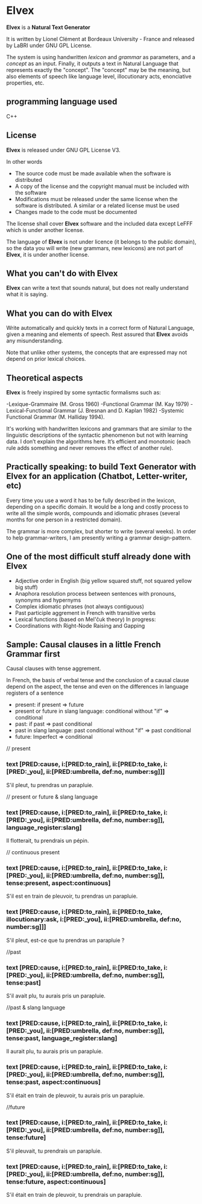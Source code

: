 Elvex
=====

**Elvex** is a **Natural Text Generator**

It is written by Lionel Clément at Bordeaux University - France and released by LaBRI under GNU GPL License.

The system is using handwritten *lexicon* and *grammar* as parameters, and a *concept* as an input. Finally, it outputs a text in Natural Language that represents exactly the "concept". The "concept" may be the meaning, but also elements of speech like language level, illocutionary acts, enonciative properties, etc. 

programming language used
-------

C++

License
-------

**Elvex** is released under GNU GPL License V3.

In other words

- The source code must be made available when the software is distributed
- A copy of the license and the copyright manual must be included with the software
- Modifications must be released under the same license when the software is distributed. A similar or a related license must be used
- Changes made to the code must be documented

The license shall cover **Elvex** software and the included data except LeFFF which is under another license.

The language of **Elvex** is not under licence (it belongs to the public domain), so the data you will write (new grammars, new lexicons) are not part of **Elvex**, it is under another license.

What you can't do with Elvex
-----------------------------

**Elvex** can write a text that sounds natural, but does not really understand what it is saying.

What you can do with Elvex
-----------------------------

Write automatically and quickly texts in a correct form of Natural Language, given a meaning and elements
of speech. Rest assured that **Elvex** avoids any misunderstanding.

Note that unlike other systems, the concepts that are expressed may not depend on prior lexical choices.

Theoretical aspects
-----------------

**Elvex** is freely inspired by some syntactic formalisms such as: 

-Lexique-Grammaire (M. Gross 1960)
-Functional Grammar (M. Kay 1979)
-Lexical-Functional Grammar (J. Bresnan and D. Kaplan 1982) 
-Systemic Functional Grammar (M. Halliday 1994).

It's working with handwritten lexicons and grammars that are similar to the linguistic descriptions of the syntactic phenomenon but not with learning data.
I don’t explain the algorithms here. It’s efficient and monotonic (each rule adds something and never removes the effect of another rule).

Practically speaking: to build Text Generator with Elvex for an application (Chatbot, Letter-writer, etc)
--------------------

Every time you use a word it has to be fully described in the lexicon, depending on a specific domain. It would be a long and costly process to write all the simple words, compounds and idiomatic phrases (several months for one person in a restricted domain).

The grammar is more complex, but shorter to write (several weeks). In order to help grammar-writers, I am presently writing a grammar design-pattern.

One of the most difficult stuff already done with Elvex
-----------------------------------------------

- Adjective order in English (big yellow squared stuff, not squared yellow big stuff)
- Anaphora resolution process between sentences with pronouns, synonyms and hypernyms
- Complex idiomatic phrases (not always contiguous)
- Past participle aggrement in French with transitive verbs
- Lexical functions (based on Mel'čuk theory)
In progress:
- Coordinations with Right-Node Raising and Gapping

Sample: Causal clauses in a little French Grammar first
-----------------------------------------------

Causal clauses with tense aggrement.

In French, the basis of verbal tense and the conclusion of a causal clause depend on the aspect, the tense and even on the differences in language registers of a sentence

- present: 
if present => future
- present or future in slang language:
conditional without "if" => conditional
- past:
if past => past conditional
- past in slang language:
past conditional without "if" => past conditional
- future:
 Imperfect => conditional

// present
### text [PRED:cause, i:[PRED:to_rain], ii:[PRED:to_take, i:[PRED:_you], ii:[PRED:umbrella, def:no, number:sg]]]
S'il pleut, tu prendras un parapluie.

// present or future & slang language
### text [PRED:cause, i:[PRED:to_rain], ii:[PRED:to_take, i:[PRED:_you], ii:[PRED:umbrella, def:no, number:sg]], language_register:slang]
Il flotterait, tu prendrais un pépin.

// continuous present
### text [PRED:cause, i:[PRED:to_rain], ii:[PRED:to_take, i:[PRED:_you], ii:[PRED:umbrella, def:no, number:sg]], tense:present, aspect:continuous]
S'il est en train de pleuvoir, tu prendras un parapluie.

### text [PRED:cause, i:[PRED:to_rain], ii:[PRED:to_take, illocutionary:ask, i:[PRED:_you], ii:[PRED:umbrella, def:no, number:sg]]]
S'il pleut, est-ce que tu prendras un parapluie ?

//past
### text [PRED:cause, i:[PRED:to_rain], ii:[PRED:to_take, i:[PRED:_you], ii:[PRED:umbrella, def:no, number:sg]], tense:past]
S'il avait plu, tu aurais pris un parapluie.

//past & slang language
### text [PRED:cause, i:[PRED:to_rain], ii:[PRED:to_take, i:[PRED:_you], ii:[PRED:umbrella, def:no, number:sg]], tense:past, language_register:slang]
Il aurait plu, tu aurais pris un parapluie.

### text [PRED:cause, i:[PRED:to_rain], ii:[PRED:to_take, i:[PRED:_you], ii:[PRED:umbrella, def:no, number:sg]], tense:past, aspect:continuous]
S'il était en train de pleuvoir, tu aurais pris un parapluie.

//future
### text [PRED:cause, i:[PRED:to_rain], ii:[PRED:to_take, i:[PRED:_you], ii:[PRED:umbrella, def:no, number:sg]], tense:future]
S'il pleuvait, tu prendrais un parapluie.

### text [PRED:cause, i:[PRED:to_rain], ii:[PRED:to_take, i:[PRED:_you], ii:[PRED:umbrella, def:no, number:sg]], tense:future, aspect:continuous]
S'il était en train de pleuvoir, tu prendrais un parapluie.

